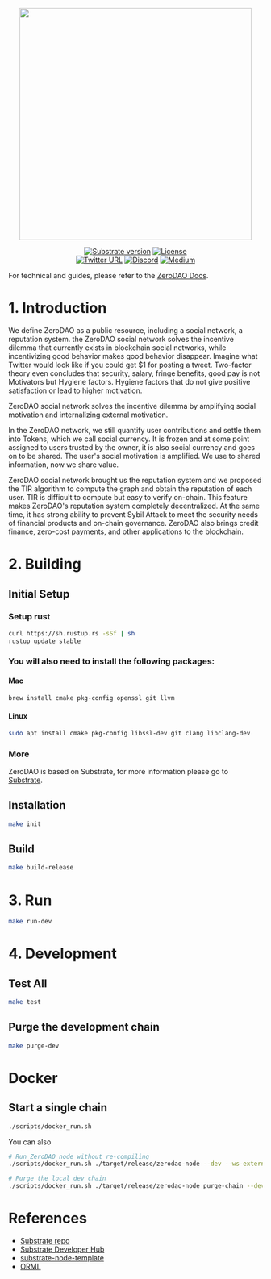 <p align="center">
  <img src="http://docs.zerodao.net/logo-ui-d.svg" width="460">
</p>

<div align="center">

[![Substrate version](https://img.shields.io/badge/Substrate-3.0.0-brightgreen?logo=Parity%20Substrate)](https://substrate.dev/)
[![License](https://img.shields.io/github/license/ZeroDAO/ZeroDAO-node?color=green)](https://github.com/ZeroDAO/ZeroDAO-node/blob/main/LICENSE)
 <br />
[![Twitter URL](https://img.shields.io/twitter/url?style=social&url=https%3A%2F%2Ftwitter.com%2Fzerodaonet)](https://twitter.com/zerodaonet)
[![Discord](https://img.shields.io/badge/Discord-gray?logo=discord)](https://discord.gg/K56C6jtr)
[![Medium](https://img.shields.io/badge/Medium-gray?logo=medium)](https://zerodao.medium.com/)

</div>

For technical and guides, please refer to the [ZeroDAO Docs](https://docs.zerodao.net/).

# 1. Introduction

We define ZeroDAO as a public resource, including a social network, a reputation system. the ZeroDAO social network solves the incentive dilemma that currently exists in blockchain social networks, while incentivizing good behavior makes good behavior disappear. Imagine what Twitter would look like if you could get $1 for posting a tweet. Two-factor theory even concludes that security, salary, fringe benefits, good pay is not Motivators but Hygiene factors. Hygiene factors that do not give positive satisfaction or lead to higher motivation.

ZeroDAO social network solves the incentive dilemma by amplifying social motivation and internalizing external motivation.

In the ZeroDAO network, we still quantify user contributions and settle them into Tokens, which we call social currency. It is frozen and at some point assigned to users trusted by the owner, it is also social currency and goes on to be shared. The user's social motivation is amplified. We use to shared information, now we share value.

ZeroDAO social network brought us the reputation system and we proposed the TIR algorithm to compute the graph and obtain the reputation of each user. TIR is difficult to compute but easy to verify on-chain. This feature makes ZeroDAO's reputation system completely decentralized. At the same time, it has strong ability to prevent Sybil Attack to meet the security needs of financial products and on-chain governance. ZeroDAO also brings credit finance, zero-cost payments, and other applications to the blockchain.

# 2. Building

## Initial Setup

### Setup rust

```bash
curl https://sh.rustup.rs -sSf | sh
rustup update stable
```

### You will also need to install the following packages:

#### Mac

```bash
brew install cmake pkg-config openssl git llvm
```

#### Linux

```bash
sudo apt install cmake pkg-config libssl-dev git clang libclang-dev
```

### More

ZeroDAO is based on Substrate, for more information please go to [Substrate](https://docs.substrate.io/v3/getting-started/overview/).

## Installation

```bash
make init
```

## Build

```bash
make build-release
```

# 3. Run

```bash
make run-dev
```

# 4. Development

## Test All

```bash
make test
```

## Purge the development chain

```bash
make purge-dev
```

# Docker

## Start a single chain

```bash
./scripts/docker_run.sh
```

You can also

```bash
# Run ZeroDAO node without re-compiling
./scripts/docker_run.sh ./target/release/zerodao-node --dev --ws-external

# Purge the local dev chain
./scripts/docker_run.sh ./target/release/zerodao-node purge-chain --dev
```

# References
- [Substrate repo](https://github.com/paritytech/substrate)
- [Substrate Developer Hub](https://substrate.dev/)
- [substrate-node-template](https://github.com/substrate-developer-hub/substrate-node-template)
- [ORML](https://github.com/open-web3-stack/open-runtime-module-library)